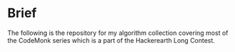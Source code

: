 # Brief
The following is the repository for my algorithm collection covering most of the CodeMonk series which is a part of the Hackerearth Long Contest. 
